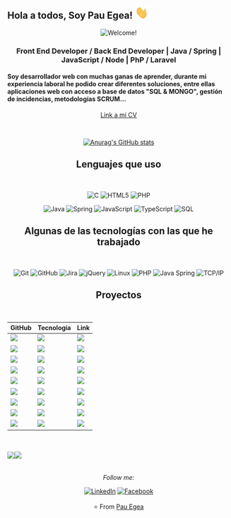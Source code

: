 <h2> Hola a todos, Soy Pau Egea! <img src="https://github.com/ABSphreak/ABSphreak/blob/master/gifs/Hi.gif" width="30px"></h2>

<div align="center" width="50">

<img src="https://i.imgur.com/jGcDVJ5.gif" alt="Welcome!" width="300"/>
  
 <h3>Front End Developer / Back End Developer | Java / Spring | JavaScript / Node | PhP / Laravel </h3>
 <h4  align="left">Soy desarrollador web con muchas ganas de aprender, durante mi experiencia laboral he podido crear diferentes soluciones, entre ellas aplicaciones web con acceso a base de datos "SQL & MONGO", gestión de incidencias, metodologías SCRUM...
 </h4>
  
  <a href="https://oen844.github.io/cv-html-css/">Link a mi CV</a>

<div align="center" width="50">
  <br>

  [![Anurag's GitHub stats](https://github-readme-stats.vercel.app/api?username=Oen844)](https://github.com/anuraghazra/github-readme-stats)
  </div>
  
  <div align="center">
    
<h2>Lenguajes que uso</h2>  <br>

![C](https://img.shields.io/badge/-C-000000?style=flat&logo=c)
![HTML5](https://img.shields.io/badge/-HTML5-000000?style=flat&logo=html5)
![PHP](https://img.shields.io/badge/-Php-000000?style=flat&logo=PHP)

![Java](https://img.shields.io/badge/-Java-000000?style=flat&logo=java)
![Spring](https://img.shields.io/badge/-Spring-000000?style=flat&logo=spring)
![JavaScript](https://img.shields.io/badge/-JavaScript-000000?style=flat&logo=javascript)
![TypeScript](https://img.shields.io/badge/-TypeScript-000000?style=flat&logo=typescript)
![SQL](https://img.shields.io/badge/-SQL-000000?style=flat&logo=postgresql)   
    
<h2>Algunas de las tecnologías con las que he trabajado</h2>  <br>

![Git](https://img.shields.io/badge/-Git-222222?style=flat&logo=git&logoColor=F05032)
![GitHub](https://img.shields.io/badge/-GitHub-222222?style=flat&logo=github&logoColor=181717)
![Jira](https://img.shields.io/badge/-Jira-222222?style=flat&logo=jira-software&logoColor=white&logoColor=0052CC)
![jQuery](https://img.shields.io/badge/-jQuery-222222?style=flat&logo=jQuery&logoColor=0769AD)
![Linux](https://img.shields.io/badge/-Linux-222222?style=flat&logo=linux&logoColor=FCC624)
![PHP](https://img.shields.io/badge/-Laravel-000000?style=flat&logo=Laravel)
![Java Spring](https://img.shields.io/badge/-Spring-222222?style=flat&logo=spring&logoColor=6DB33F)
![TCP/IP](https://img.shields.io/badge/-TCP/IP-222222?style=flat&logo=cisco&logoColor=white)


<!-- [![HitCount](http://hits.dwyl.com/ABSphreak/ABSphreak.svg)](http://hits.dwyl.com/ABSphreak/ABSphreak) -->




</div>
  
<h2> Proyectos </h2>  <br>

|GitHub|Tecnología|Link|
|---------|---------|------|
|<a href="https://github.com/Oen844/VanillaScripters"><img src="https://i.imgur.com/ZDDMb3f.png" height="100px"></a>|<img src="https://midu.dev/images/tags/node.png" height="100px">|<a href="https://mi-app-guay.herokuapp.com/"><img src="https://ih1.redbubble.net/image.1952832123.3187/st,small,507x507-pad,600x600,f8f8f8.jpg" height="100px"></a>|
|<a href="https://github.com/Oen844/react-heroes-yarn"><img src="https://i.imgur.com/HA2TDnH.png" height="100px"></a>|<img src="https://i.imgur.com/9GLC2Zm.png" height="100px">|<a href="https://react-heroes-yarn-vite-oen844.vercel.app/"><img src="https://i.imgur.com/iOLRTjM.png" height="100px"></a>|
|<a href="https://github.com/Oen844/react-app"><img src="https://i.imgur.com/SZ4xFPT.png" height="100px"></a>|<img src="https://i.imgur.com/9GLC2Zm.png" height="100px">|<a href="https://oen844.github.io/react-app/"><img src="https://www.setvalue.net/static/940f4088bc879934235c66a796026b9c/73822/GitHubPages.jpg" height="100px" height="100px"></a>|
|<a href="https://github.com/Oen844/react-app"><img src="https://i.imgur.com/70JkOTo.png" height="100px"></a>|<img src="https://i.imgur.com/9GLC2Zm.png" height="100px">|<a href="https://oen844.github.io/gift-expert-app/"><img src="https://www.setvalue.net/static/940f4088bc879934235c66a796026b9c/73822/GitHubPages.jpg" height="100px" height="100px"></a>|
|<a href="https://github.com/Oen844/sigle-page-app"><img src="https://camo.githubusercontent.com/7e60c83fd50825e9fb9dcabdda1fd2a03b11af4fe98fd1d66b6b4bf672d3164e/68747470733a2f2f692e696d6775722e636f6d2f435a6a496a69462e706e67" height="100px"></a>|<img src="https://midu.dev/images/tags/node.png" height="100px">|<a href="https://oen844.github.io/sigle-page-app/"><img src="https://www.setvalue.net/static/940f4088bc879934235c66a796026b9c/73822/GitHubPages.jpg" height="100px"></a>|
|<a href="https://github.com/Oen844/landing-page"><img src="https://camo.githubusercontent.com/ecc67676f26ae020ff4a6b24e72729faba91449c2483deb0b050e44d182785c5/68747470733a2f2f692e696d6775722e636f6d2f685a45625770762e706e67" height="100px"></a>|<img src="https://i.imgur.com/AEczbjm.png" height="100px">|<a href="https://oen844.github.io/landing-page/"><img src="https://www.setvalue.net/static/940f4088bc879934235c66a796026b9c/73822/GitHubPages.jpg" height="100px"></a>|
  |<a href="https://github.com/Oen844/Responsive_desing"><img src="https://i.imgur.com/edTpxmr.png" height="100px"></a>|<img src="https://i.imgur.com/AEczbjm.png" height="100px">|<a href="https://oen844.github.io/Responsive_desing/"><img src="https://www.setvalue.net/static/940f4088bc879934235c66a796026b9c/73822/GitHubPages.jpg" height="100px"></a>|
  |<a href="https://github.com/Oen844/workshop-1-fech"><img src="https://camo.githubusercontent.com/fec9f14e2212f9c097cb675d9b81f662d7053a5f6fa5e71f9bbb42662590f45c/68747470733a2f2f692e696d6775722e636f6d2f5847733932494d2e706e67" height="100px"></a>|<img src="https://i.imgur.com/6G9aWSW.png" height="100px">|<a href="https://oen844.github.io/workshop-1-fech/"><img src="https://www.setvalue.net/static/940f4088bc879934235c66a796026b9c/73822/GitHubPages.jpg" height="100px"></a>|
  |<a href="https://github.com/Oen844/app-themoviedb"><img src="https://i.imgur.com/JqebOuY.png" height="100px"></a>|<img src="https://i.imgur.com/AEczbjm.png" height="100px">|<a href="https://oen844.github.io/app-themoviedb/"><img src="https://www.setvalue.net/static/940f4088bc879934235c66a796026b9c/73822/GitHubPages.jpg" height="100px"></a>|



  <br>
    <br>
  
    
   <div align="center">
  <div style="display: flex;">
    <img src="https://github-readme-stats.vercel.app/api/top-langs/?username=Oen844&layout=compact&show_icons=true&title_color=ffffff&icon_color=34abeb&text_color=daf7dc&bg_color=151515" style="vertical-align: top;" />
    <img src="https://github-readme-stats.vercel.app/api?username=Oen844&show_icons=true&title_color=ffffff&icon_color=34abeb&text_color=daf7dc&bg_color=151515" />
  </div>
</div>
<br><br>
  <i>Follow me:</i><br>

<a href="https://www.linkedin.com/in/absphreak" target="_blank"><img src="https://img.shields.io/badge/LinkedIn-%230077B5.svg?&style=flat-square&logo=linkedin&logoColor=white" alt="LinkedIn"></a>
<a href="https://twitter.com/paucast" target="_blank"><img src="https://img.shields.io/badge/twitter-%231877F2.svg?&style=flat-square&logo=twitter&logoColor=white" alt="Facebook"></a>
  <br><br>
⭐️ From [Pau Egea](https://github.com/Oen844)

<!--
**Oen844/Oen844** is a ✨ _special_ ✨ repository because its `README.md` (this file) appears on your GitHub profile.
![React](https://img.shields.io/badge/-React-222222?style=flat&logo=React&logoColor=61DAFB)
![XCode](https://img.shields.io/badge/-XCode-222222?style=flat&logo=XCode&logoColor=1575F9)

  <h2>Git Status</h2>
  <br>
  <div display : flex>
 
    
![Rishit's github stats](https://github-readme-stats.vercel.app/api?username=Oen844&show_icons=true&title_color=fff&icon_color=79ff97&text_color=9f9f9f&bg_color=151515)
  
  <img src="https://github-readme-stats.vercel.app/api/top-langs/?username=Oen844&count_private=true&theme=dracula">

Here are some ideas to get you started:

- 🔭 I’m currently working on ...
- 🌱 I’m currently learning ...
- 👯 I’m looking to collaborate on ...
- 🤔 I’m looking for help with ...
- 💬 Ask me about ...
- 📫 How to reach me: ...
- 😄 Pronouns: ...
- ⚡ Fun fact: ...
-->
